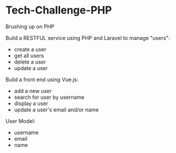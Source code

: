 # Tech-Challenge-PHP

Brushing up on PHP

Build a RESTFUL service using PHP and Laravel to manage "users":

- create a user
- get all users
- delete a user
- update a user

Build a front end using Vue.js:

- add a new user
- search for user by username
- display a user
- update a user's email and/or name

User Model:
- username
- email
- name
